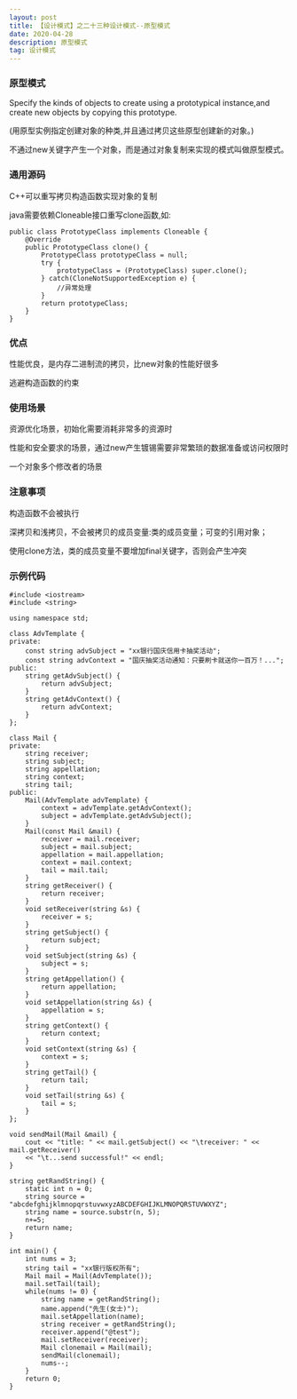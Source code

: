 ```yaml
---
layout: post
title: 【设计模式】之二十三种设计模式--原型模式
date: 2020-04-28
description: 原型模式
tag: 设计模式
---
```

### 原型模式
Specify the kinds of objects to create using a prototypical instance,and create new objects by copying this prototype.

(用原型实例指定创建对象的种类,并且通过拷贝这些原型创建新的对象。)

不通过new关键字产生一个对象，而是通过对象复制来实现的模式叫做原型模式。
### 通用源码
C++可以重写拷贝构造函数实现对象的复制

java需要依赖Cloneable接口重写clone函数,如:
```
public class PrototypeClass implements Cloneable {
    @Override
    public PrototypeClass clone() {
        PrototypeClass prototypeClass = null;
        try {
            prototypeClass = (PrototypeClass) super.clone();
        } catch(CloneNotSupportedException e) {
            //异常处理
        }
        return prototypeClass;
    }
}
```
### 优点
性能优良，是内存二进制流的拷贝，比new对象的性能好很多

逃避构造函数的约束
### 使用场景
资源优化场景，初始化需要消耗非常多的资源时

性能和安全要求的场景，通过new产生镀锡需要非常繁琐的数据准备或访问权限时

一个对象多个修改者的场景
### 注意事项
构造函数不会被执行

深拷贝和浅拷贝，不会被拷贝的成员变量:类的成员变量；可变的引用对象；

使用clone方法，类的成员变量不要增加final关键字，否则会产生冲突
### 示例代码
```
#include <iostream>
#include <string>

using namespace std;

class AdvTemplate {
private:
    const string advSubject = "xx银行国庆信用卡抽奖活动";
    const string advContext = "国庆抽奖活动通知：只要刷卡就送你一百万！...";
public:
    string getAdvSubject() {
        return advSubject;
    }
    string getAdvContext() {
        return advContext;
    }
};

class Mail {
private:
    string receiver;
    string subject;
    string appellation;
    string context;
    string tail;
public:
    Mail(AdvTemplate advTemplate) {
        context = advTemplate.getAdvContext();
        subject = advTemplate.getAdvSubject();
    }
    Mail(const Mail &mail) {
        receiver = mail.receiver;
        subject = mail.subject;
        appellation = mail.appellation;
        context = mail.context;
        tail = mail.tail;
    }
    string getReceiver() {
        return receiver;
    }
    void setReceiver(string &s) {
        receiver = s;
    }
    string getSubject() {
        return subject;
    }
    void setSubject(string &s) {
        subject = s;
    }
    string getAppellation() {
        return appellation;
    }
    void setAppellation(string &s) {
        appellation = s;
    }
    string getContext() {
        return context;
    }
    void setContext(string &s) {
        context = s;
    }
    string getTail() {
        return tail;
    }
    void setTail(string &s) {
        tail = s;
    }
};

void sendMail(Mail &mail) {
    cout << "title: " << mail.getSubject() << "\treceiver: " << mail.getReceiver() 
    << "\t...send successful!" << endl;
}

string getRandString() {
    static int n = 0;
    string source = "abcdefghijklmnopqrstuvwxyzABCDEFGHIJKLMNOPQRSTUVWXYZ";
    string name = source.substr(n, 5);
    n+=5;
    return name;
}

int main() {
    int nums = 3;
    string tail = "xx银行版权所有";
    Mail mail = Mail(AdvTemplate());
    mail.setTail(tail);
    while(nums != 0) {
        string name = getRandString();
        name.append("先生(女士)");
        mail.setAppellation(name);
        string receiver = getRandString();
        receiver.append("@test");
        mail.setReceiver(receiver);
        Mail clonemail = Mail(mail);
        sendMail(clonemail);
        nums--;
    }
    return 0;
}
```

